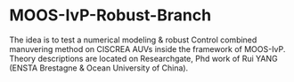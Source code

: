 MOOS-IvP-Robust-Branch
======================

The idea is to test a numerical modeling & robust Control combined manuvering method on CISCREA AUVs inside the framework of MOOS-IvP. Theory descriptions are located on Researchgate, Phd work of Rui YANG (ENSTA Brestagne & Ocean University of China).
